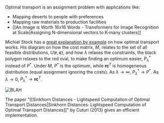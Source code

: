 Optimal transport is an assignment problem with applications like:
- Mapping deserts to people with preferences
- Mapping raw materials to production facilities
- [[An Image is Worth 16x16 Words - Transformers for Image Recognition at Scale|Assigning N-dimensional vectors to K-many clusters]]

Michiel Stock has a [great explanation by example](https://michielstock.github.io/posts/2017/2017-11-5-OptimalTransport) on how optimal transport works.  His diagram on how the cost matrix, $M$, relates to the set of all feasible distributions, $U(\textbf{r}, \textbf{c})$, and how $\lambda$ relaxes the constraints, the black polygon relaxes to the red oval, to make finding an optimum easier, $P_{\lambda}^{*}$ instead of $P^{*}$.  Under $M$, $P^{*}$ is the optimum, while $\textbf{rc}^T$ is homogeneous distribution (equal assignment ignoring the costs).  As $\lambda \rightarrow \infty$, $P_{\lambda}^{*} \rightarrow P^{*}$.  As $\lambda \rightarrow 0$, $P_{\lambda}^{*} \rightarrow \textbf{rc}^T$.

![BLAH](https://michielstock.github.io/images/2017_optimal_transport/geometry.png)

The paper "[[Sinkhorn Distances - Lightspeed Computation of Optimal Transport Distances|Sinkhorn Distances: Lightspeed Computation of Optimal Transport Distances]]" by Cuturi (2013) gives an efficient implementation.